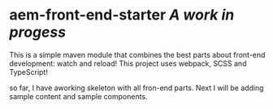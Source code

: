 # aem-front-end-starter *A work in progess*

This is a simple maven module that combines the best parts about front-end development: watch and reload!
This project uses webpack, SCSS and TypeScript!


so far, I have aworking skeleton with all fron-end parts. Next I will be adding sample content and sample components. 
